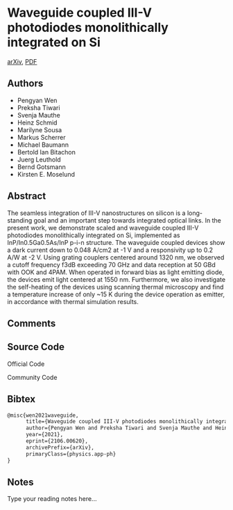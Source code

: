 
# Waveguide coupled III-V photodiodes monolithically integrated on Si

[arXiv](https://arxiv.org/abs/2106.0620), [PDF](https://arxiv.org/pdf/2106.0620.pdf)

## Authors

- Pengyan Wen
- Preksha Tiwari
- Svenja Mauthe
- Heinz Schmid
- Marilyne Sousa
- Markus Scherrer
- Michael Baumann
- Bertold Ian Bitachon
- Juerg Leuthold
- Bernd Gotsmann
- Kirsten E. Moselund

## Abstract

The seamless integration of III-V nanostructures on silicon is a long-standing goal and an important step towards integrated optical links. In the present work, we demonstrate scaled and waveguide coupled III-V photodiodes monolithically integrated on Si, implemented as InP/In0.5Ga0.5As/InP p-i-n structure. The waveguide coupled devices show a dark current down to 0.048 A/cm2 at -1 V and a responsivity up to 0.2 A/W at -2 V. Using grating couplers centered around 1320 nm, we observed a cutoff frequency f3dB exceeding 70 GHz and data reception at 50 GBd with OOK and 4PAM. When operated in forward bias as light emitting diode, the devices emit light centered at 1550 nm. Furthermore, we also investigate the self-heating of the devices using scanning thermal microscopy and find a temperature increase of only ~15 K during the device operation as emitter, in accordance with thermal simulation results.

## Comments



## Source Code

Official Code



Community Code



## Bibtex

```tex
@misc{wen2021waveguide,
      title={Waveguide coupled III-V photodiodes monolithically integrated on Si}, 
      author={Pengyan Wen and Preksha Tiwari and Svenja Mauthe and Heinz Schmid and Marilyne Sousa and Markus Scherrer and Michael Baumann and Bertold Ian Bitachon and Juerg Leuthold and Bernd Gotsmann and Kirsten E. Moselund},
      year={2021},
      eprint={2106.00620},
      archivePrefix={arXiv},
      primaryClass={physics.app-ph}
}
```

## Notes

Type your reading notes here...

